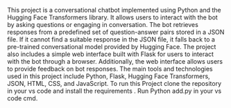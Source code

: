 This project is a conversational chatbot implemented using Python and the Hugging Face Transformers library. It allows users to interact with the bot by asking questions or engaging in conversation. The bot retrieves responses from a predefined set of question-answer pairs stored in a JSON file. If it cannot find a suitable response in the JSON file, it falls back to a pre-trained conversational model provided by Hugging Face. The project also includes a simple web interface built with Flask for users to interact with the bot through a browser. Additionally, the web interface allows users to provide feedback on bot responses. The main tools and technologies used in this project include Python, Flask, Hugging Face Transformers, JSON, HTML, CSS, and JavaScript.
To run this Project clone the repository in your vs code and install the requirements .
Run Python add.py in your vs code cmd.






